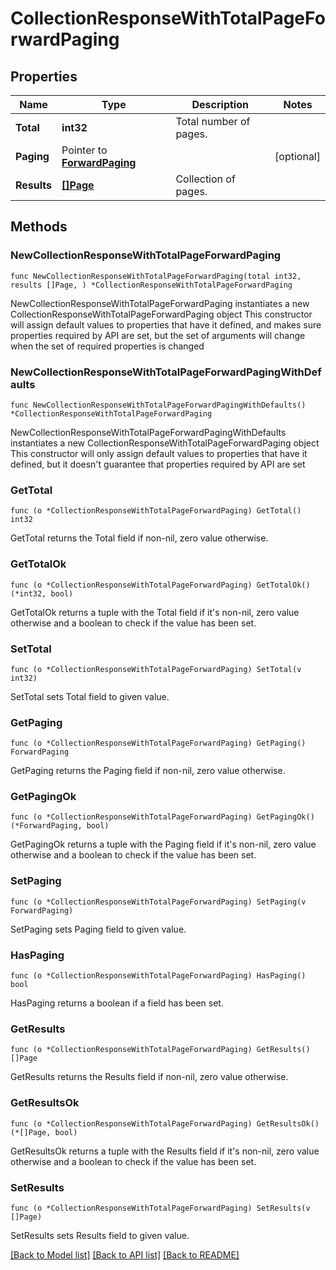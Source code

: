 # CollectionResponseWithTotalPageForwardPaging

## Properties

Name | Type | Description | Notes
------------ | ------------- | ------------- | -------------
**Total** | **int32** | Total number of pages. | 
**Paging** | Pointer to [**ForwardPaging**](ForwardPaging.md) |  | [optional] 
**Results** | [**[]Page**](Page.md) | Collection of pages. | 

## Methods

### NewCollectionResponseWithTotalPageForwardPaging

`func NewCollectionResponseWithTotalPageForwardPaging(total int32, results []Page, ) *CollectionResponseWithTotalPageForwardPaging`

NewCollectionResponseWithTotalPageForwardPaging instantiates a new CollectionResponseWithTotalPageForwardPaging object
This constructor will assign default values to properties that have it defined,
and makes sure properties required by API are set, but the set of arguments
will change when the set of required properties is changed

### NewCollectionResponseWithTotalPageForwardPagingWithDefaults

`func NewCollectionResponseWithTotalPageForwardPagingWithDefaults() *CollectionResponseWithTotalPageForwardPaging`

NewCollectionResponseWithTotalPageForwardPagingWithDefaults instantiates a new CollectionResponseWithTotalPageForwardPaging object
This constructor will only assign default values to properties that have it defined,
but it doesn't guarantee that properties required by API are set

### GetTotal

`func (o *CollectionResponseWithTotalPageForwardPaging) GetTotal() int32`

GetTotal returns the Total field if non-nil, zero value otherwise.

### GetTotalOk

`func (o *CollectionResponseWithTotalPageForwardPaging) GetTotalOk() (*int32, bool)`

GetTotalOk returns a tuple with the Total field if it's non-nil, zero value otherwise
and a boolean to check if the value has been set.

### SetTotal

`func (o *CollectionResponseWithTotalPageForwardPaging) SetTotal(v int32)`

SetTotal sets Total field to given value.


### GetPaging

`func (o *CollectionResponseWithTotalPageForwardPaging) GetPaging() ForwardPaging`

GetPaging returns the Paging field if non-nil, zero value otherwise.

### GetPagingOk

`func (o *CollectionResponseWithTotalPageForwardPaging) GetPagingOk() (*ForwardPaging, bool)`

GetPagingOk returns a tuple with the Paging field if it's non-nil, zero value otherwise
and a boolean to check if the value has been set.

### SetPaging

`func (o *CollectionResponseWithTotalPageForwardPaging) SetPaging(v ForwardPaging)`

SetPaging sets Paging field to given value.

### HasPaging

`func (o *CollectionResponseWithTotalPageForwardPaging) HasPaging() bool`

HasPaging returns a boolean if a field has been set.

### GetResults

`func (o *CollectionResponseWithTotalPageForwardPaging) GetResults() []Page`

GetResults returns the Results field if non-nil, zero value otherwise.

### GetResultsOk

`func (o *CollectionResponseWithTotalPageForwardPaging) GetResultsOk() (*[]Page, bool)`

GetResultsOk returns a tuple with the Results field if it's non-nil, zero value otherwise
and a boolean to check if the value has been set.

### SetResults

`func (o *CollectionResponseWithTotalPageForwardPaging) SetResults(v []Page)`

SetResults sets Results field to given value.



[[Back to Model list]](../README.md#documentation-for-models) [[Back to API list]](../README.md#documentation-for-api-endpoints) [[Back to README]](../README.md)


